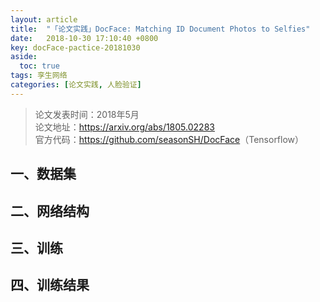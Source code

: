 ```yaml
---
layout: article
title:  "「论文实践」DocFace: Matching ID Document Photos to Selfies"
date:   2018-10-30 17:10:40 +0800
key: docFace-pactice-20181030
aside:
  toc: true
tags: 孪生网络
categories: [论文实践, 人脸验证]
---
```


>论文发表时间：2018年5月  
论文地址：<https://arxiv.org/abs/1805.02283>  
官方代码：<https://github.com/seasonSH/DocFace>（Tensorflow）  


## 一、数据集  

## 二、网络结构  

## 三、训练  

## 四、训练结果  
